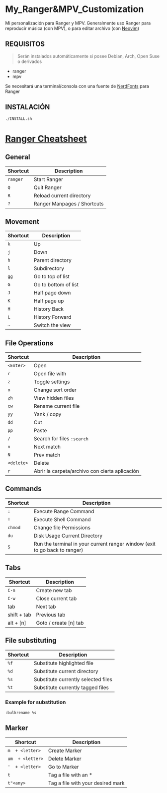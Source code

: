 # My_Ranger&MPV_Customization
Mi personalización para Ranger y MPV. Generalmente uso Ranger para reproducir música (con MPV), o para editar archivo (con [Neovim](https://github.com/Ezee1015/My_VIM_Customization))

## REQUISITOS
> Serán instalados automáticamente si posee Debian, Arch, Open Suse o derivados
- ranger
- mpv

Se necesitará una terminal/consola con una fuente de [NerdFonts](https://www.nerdfonts.com/) para Ranger

## INSTALACIÓN
```bash
./INSTALL.sh
```

# [Ranger Cheatsheet](https://gist.github.com/heroheman/aba73e47443340c35526755ef79647eb)

## General
| Shortcut | Description                 |
|----------|-----------------------------|
| `ranger` | Start Ranger                |
| `Q`      | Quit Ranger                 |
| `R`      | Reload current directory    |
| `?`      | Ranger Manpages / Shortcuts |


## Movement
| Shortcut | Description          |
|----------|----------------------|
| `k`      | Up                   |
| `j`      | Down                 |
| `h`      | Parent directory     |
| `l`      | Subdirectory         |
| `gg`     | Go to top of list    |
| `G`      | Go to bottom of list |
| `J`      | Half page down       |
| `K`      | Half page up         |
| `H`      | History Back         |
| `L`      | History Forward      |
| `~`      | Switch the view      |

## File Operations
| Shortcut   | Description                                    |
|------------|------------------------------------------------|
| `<Enter>`  | Open                                           |
| `r`        | Open file with                                 |
| `z`        | Toggle settings                                |
| `o`        | Change sort order                              |
| `zh`       | View hidden files                              |
| `cw`       | Rename current file                            |
| `yy`       | Yank / copy                                    |
| `dd`       | Cut                                            |
| `pp`       | Paste                                          |
| `/`        | Search for files `:search`                     |
| `n`        | Next match                                     |
| `N`        | Prev match                                     |
| `<delete>` | Delete                                         |
| `r`        | Abrir la carpeta/archivo con cierta aplicación |


## Commands
| Shortcut | Description                                                                |
|----------|----------------------------------------------------------------------------|
| `:`      | Execute Range Command                                                      |
| `!`      | Execute Shell Command                                                      |
| `chmod`  | Change file Permissions                                                    |
| `du`     | Disk Usage Current Directory                                               |
| `S`      | Run the terminal in your current ranger window (exit to go back to ranger) |

## Tabs
| Shortcut    | Description           |
|-------------|-----------------------|
| `C-n`       | Create new tab        |
| `C-w`       | Close current tab     |
| tab         | Next tab              |
| shift + tab | Previous tab          |
| alt + [n]   | Goto / create [n] tab |

## File substituting
| Shortcut | Description                         |
|----------|-------------------------------------|
| `%f`     | Substitute highlighted file         |
| `%d`     | Substitute current directory        |
| `%s`     | Substitute currently selected files |
| `%t`     | Substitute currently tagged files   |

### Example for substitution
`:bulkrename %s`

## Marker
| Shortcut         | Description                       |
|------------------|-----------------------------------|
| `m  + <letter>`  | Create Marker                     |
| `um  + <letter>` | Delete Marker                     |
| `'  + <letter>`  | Go to Marker                      |
| `t`              | Tag a file with an *              |
| `t"<any>`        | Tag a file with your desired mark |
